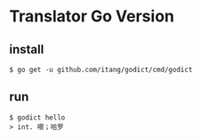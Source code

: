 # Translator Go Version

## install

```
$ go get -u github.com/itang/godict/cmd/godict
```

## run

```
$ godict hello
> int. 喂；哈罗
```
